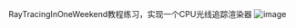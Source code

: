 RayTracingInOneWeekend教程练习，实现一个CPU光线追踪渲染器
![image](https://github.com/user-attachments/assets/7441f731-758f-4a71-bdee-dfbd477b6189)
